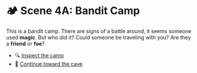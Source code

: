 # 🏕️ Scene 4A: Bandit Camp
This is a bandit camp. There are signs of a battle around, it seems someone used **magic**. But who did it? Could someone be traveling with you? Are they a **friend** or **foe**?

- 🔍 [Inspect the camp](./F-scene5a.md)
- 🗻 [Continue toward the cave](./F-scene5b.md)